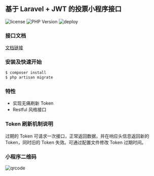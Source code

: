 ## 基于 Laravel + JWT 的投票小程序接口


![license](https://img.shields.io/github/license/mashape/apistatus.svg) 
![PHP Version](https://img.shields.io/travis/php-v/symfony/symfony.svg)
![deploy](https://img.shields.io/badge/deploy-success-brightgreen.svg)

### 接口文档

[文档链接](https://github.com/maxrisk/minivote/wiki/%E6%8E%A5%E5%8F%A3%E8%AF%B4%E6%98%8E)

### 安装及快速开始

```bash
$ composer install
$ php artisan migrate
```

### 特性

- 实现无痛刷新 Token
- Restful 风格接口 

### Token 刷新机制说明

过期的 Token 可请求一次接口，正常返回数据，并在响应头信息返回新的 Token，同时旧的 Token 失效。可通过配置文件修改 Token 过期时间。

### 小程序二维码

![qrcode](https://www.minivote.cn/storage/images/miniprogram2.jpeg)


